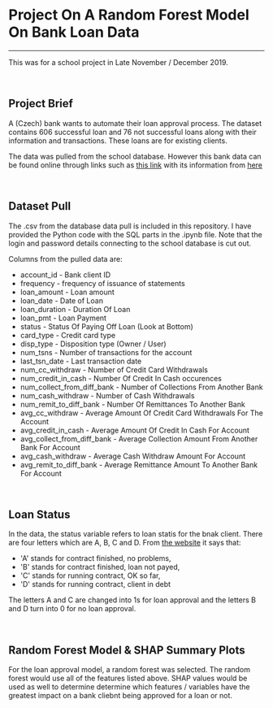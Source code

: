 # Project On A Random Forest Model On Bank Loan Data
---

This was for a school project in Late November / December 2019. 

&nbsp;

## Project Brief

A (Czech) bank wants to automate their loan approval process.  The dataset contains 606 successful loan and 76 not successful loans along with their information and transactions. These loans are for existing clients.

The data was pulled from the school database. However this bank data can be found online through links such as [this link](https://relational.fit.cvut.cz/dataset/Financial) with its information from [here](https://sorry.vse.cz/~berka/challenge/pkdd1999/berka.htm)

&nbsp;

## Dataset Pull

The .csv from the database data pull is included in this repository. I have provided the Python code with the SQL parts in the .ipynb file. Note that the login and password details connecting to the school database is cut out. 

Columns from the pulled data are:

* account_id - Bank client ID                   
* frequency - frequency of issuance of statements          
* loan_amount - Loan amount            
* loan_date - Date of Loan
* loan_duration - Duration Of Loan  
* loan_pmt - Loan Payment               
* status - Status Of Paying Off Loan (Look at Bottom)            
* card_type - Credit card type    
* disp_type - Disposition type (Owner / User)                  
* num_tsns  - Number of transactions for the account            
* last_tsn_date - Last transaction date               
* num_cc_withdraw  - Number of Credit Card Withdrawals            
* num_credit_in_cash  - Number Of Credit In Cash occurences        
* num_collect_from_diff_bank - Number of Collections From Another Bank
* num_cash_withdraw - Number of Cash Withdrawals         
* num_remit_to_diff_bank - Number Of Remittances To Another Bank   
* avg_cc_withdraw - Average Amount Of Credit Card Withdrawals For The Account            
* avg_credit_in_cash - Average Amount Of Credit In Cash For Account          
* avg_collect_from_diff_bank - Average Collection Amount From Another Bank For Account  
* avg_cash_withdraw - Average Cash Withdraw Amount For Account          
* avg_remit_to_diff_bank - Average Remittance Amount To Another Bank For Account     


&nbsp;

## Loan Status

In the data, the status variable refers to loan statis for the bnak client. There are four letters which are A, B, C and D. From [the website](https://sorry.vse.cz/~berka/challenge/pkdd1999/berka.htm) it says that:

* 'A' stands for contract finished, no problems,
* 'B' stands for contract finished, loan not payed,
* 'C' stands for running contract, OK so far,
* 'D' stands for running contract, client in debt

The letters A and C are changed into 1s for loan approval and the letters B and D turn into 0 for no loan approval.

&nbsp;

## Random Forest Model & SHAP Summary Plots

For the loan approval model, a random forest was selected. The random forest would use all of the features listed above. SHAP values would be used as well to determine determine which features / variables have the greatest impact on a bank cliebnt being approved for a loan or not. 


&nbsp;

